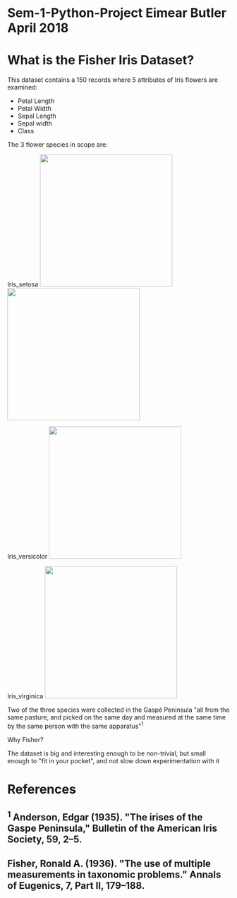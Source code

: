 # Sem-1-Python-Project Eimear Butler April 2018

# What is the Fisher Iris Dataset? 
This dataset contains a 150 records where 5 attributes of Iris flowers are examined:
-	Petal Length 
-	Petal Width
-	Sepal Length
-	Sepal width
-	Class

The 3 flower species in scope are: 


Iris_setosa 
<img src="https://upload.wikimedia.org/wikipedia/commons/5/56/Kosaciec_szczecinkowaty_Iris_setosa.jpg" width="300"><img src="https://upload.wikimedia.org/wikipedia/commons/4/41/Iris_versicolor_3.jpg" width="300">


Iris_versicolor
<img src="https://upload.wikimedia.org/wikipedia/commons/4/41/Iris_versicolor_3.jpg" width="300">

Iris_virginica
<img src="https://upload.wikimedia.org/wikipedia/commons/9/9f/Iris_virginica.jpg" width="300">

Two of the three species were collected in the Gaspé Peninsula "all from the same pasture, and picked on the same day and measured at the same time by the same person with the same apparatus"<sup>1</sup>


Why Fisher?

The dataset is big and interesting enough to be non-trivial, but small enough to "fit in your pocket", and not slow down experimentation with it



# References 

## <sup>1</sup> Anderson, Edgar (1935). "The irises of the Gaspe Peninsula," Bulletin of the American Iris Society, 59, 2–5.
## Fisher, Ronald A. (1936). "The use of multiple measurements in taxonomic problems." Annals of Eugenics, 7, Part II, 179–188.

